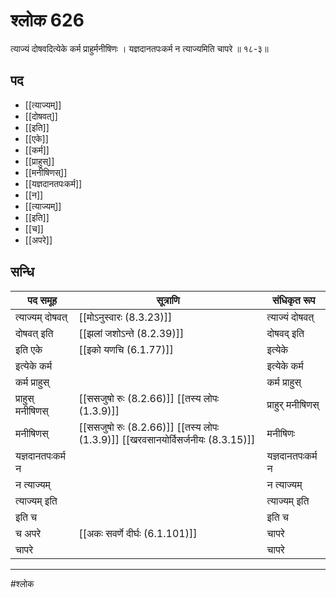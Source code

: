 # श्लोक 626

त्याज्यं दोषवदित्येके कर्म प्राहुर्मनीषिणः ।
यज्ञदानतपःकर्म न त्याज्यमिति चापरे ॥ १८-३॥


## पद 

- [[त्याज्यम्]]
- [[दोषवत्]]
- [[इति]]
- [[एके]]
- [[कर्म]]
- [[प्राहुस्]]
- [[मनीषिणस्]]
- [[यज्ञदानतपःकर्म]]
- [[न]]
- [[त्याज्यम्]]
- [[इति]]
- [[च]]
- [[अपरे]]

## सन्धि

| पद समूह | सूत्राणि | संधिकृत रूप |
| ----- | ----- | ----- |
| त्याज्यम् दोषवत् |  [[मोऽनुस्वारः (8.3.23)]] | त्याज्यं दोषवत् |
| दोषवत् इति |  [[झलां जशोऽन्ते (8.2.39)]] | दोषवद् इति |
| इति एके |  [[इको यणचि (6.1.77)]] | इत्येके |
| इत्येके कर्म |  | इत्येके कर्म |
| कर्म प्राहुस् |  | कर्म प्राहुस् |
| प्राहुस् मनीषिणस् |  [[ससजुषो रुः (8.2.66)]] [[तस्य लोपः (1.3.9)]] | प्राहुर् मनीषिणस् |
| मनीषिणस् |  [[ससजुषो रुः (8.2.66)]] [[तस्य लोपः (1.3.9)]] [[खरवसानयोर्विसर्जनीयः (8.3.15)]] | मनीषिणः |
| यज्ञदानतपःकर्म न |  | यज्ञदानतपःकर्म न |
| न त्याज्यम् |  | न त्याज्यम् |
| त्याज्यम् इति |  | त्याज्यम् इति |
| इति च |  | इति च |
| च अपरे |  [[अकः सवर्णे दीर्घः (6.1.101)]] | चापरे |
| चापरे |  | चापरे |


---

#श्लोक